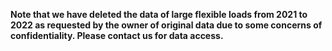 **Note that we have deleted the data of large flexible loads from 2021 to 2022 as requested by the owner of original data due to some concerns of confidentiality. Please contact us for data access.**
